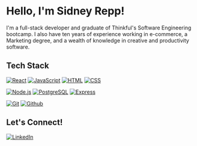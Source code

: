 # Hello, I'm Sidney Repp!

I'm a full-stack developer and graduate of Thinkful's Software Engineering bootcamp.  I also have ten years of experience working in e-commerce, a Marketing degree, and a wealth of knowledge in creative and productivity software.

## Tech Stack

[![React](https://img.shields.io/badge/React-20232A?style=for-the-badge&logo=react&logoColor=61DAFB)](#)
[![JavaScript](https://img.shields.io/badge/JavaScript-F7DF1E?style=for-the-badge&logo=javascript&logoColor=black)](#)
[![HTML](https://img.shields.io/badge/HTML5-E34F26?style=for-the-badge&logo=html5&logoColor=white)](#)
[![CSS](https://img.shields.io/badge/CSS-239120?&style=for-the-badge&logo=css3&logoColor=white)](#)

[![Node.js](https://img.shields.io/badge/Node.js-339933?style=for-the-badge&logo=nodedotjs&logoColor=white)](#)
[![PostgreSQL](https://img.shields.io/badge/PostgreSQL-316192?style=for-the-badge&logo=postgresql&logoColor=white)](#)
[![Express](https://img.shields.io/badge/Express.js-000000?style=for-the-badge&logo=express&logoColor=white)](#)

[![Git](https://img.shields.io/badge/git%20-%23F05033.svg?&style=for-the-badge&logo=git&logoColor=white)](#)
[![Github](https://img.shields.io/badge/github%20-%23121011.svg?&style=for-the-badge&logo=github&logoColor=white)](#)


## Let's Connect!

[![LinkedIn](https://img.shields.io/badge/LinkedIn-0077B5?style=for-the-badge&logo=linkedin&logoColor=white)](https://www.linkedin.com/in/sidneyrepp/)
